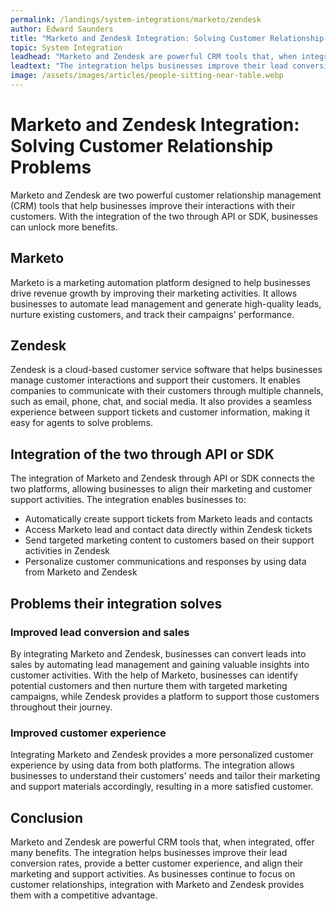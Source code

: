 ```yaml
---
permalink: /landings/system-integrations/marketo/zendesk
author: Edward Saunders
title: "Marketo and Zendesk Integration: Solving Customer Relationship Problems"
topic: System Integration
leadhead: "Marketo and Zendesk are powerful CRM tools that, when integrated, offer many benefits"
leadtext: "The integration helps businesses improve their lead conversion rates, provide a better customer experience, and align their marketing and support activities. As businesses continue to focus on customer relationships, integration with Marketo and Zendesk provides them with a competitive advantage."
image: /assets/images/articles/people-sitting-near-table.webp
---
```

<div class="arttext">    <h1>Marketo and Zendesk Integration: Solving Customer Relationship Problems</h1>
    <p>Marketo and Zendesk are two powerful customer relationship management (CRM) tools that help businesses improve their interactions with their customers. With the integration of the two through API or SDK, businesses can unlock more benefits.</p>
    <h2>Marketo</h2>
    <p>Marketo is a marketing automation platform designed to help businesses drive revenue growth by improving their marketing activities. It allows businesses to automate lead management and generate high-quality leads, nurture existing customers, and track their campaigns' performance.</p>
    <h2>Zendesk</h2>
    <p>Zendesk is a cloud-based customer service software that helps businesses manage customer interactions and support their customers. It enables companies to communicate with their customers through multiple channels, such as email, phone, chat, and social media. It also provides a seamless experience between support tickets and customer information, making it easy for agents to solve problems.</p>
    <h2>Integration of the two through API or SDK</h2>
    <p>The integration of Marketo and Zendesk through API or SDK connects the two platforms, allowing businesses to align their marketing and customer support activities. The integration enables businesses to:</p>
    <ul>
        <li>Automatically create support tickets from Marketo leads and contacts</li>
        <li>Access Marketo lead and contact data directly within Zendesk tickets</li>
        <li>Send targeted marketing content to customers based on their support activities in Zendesk</li>
        <li>Personalize customer communications and responses by using data from Marketo and Zendesk</li>
    </ul>
    <h2>Problems their integration solves</h2>
    <h3>Improved lead conversion and sales</h3>
    <p>By integrating Marketo and Zendesk, businesses can convert leads into sales by automating lead management and gaining valuable insights into customer activities. With the help of Marketo, businesses can identify potential customers and then nurture them with targeted marketing campaigns, while Zendesk provides a platform to support those customers throughout their journey.</p>
    <h3>Improved customer experience</h3>
    <p>Integrating Marketo and Zendesk provides a more personalized customer experience by using data from both platforms. The integration allows businesses to understand their customers' needs and tailor their marketing and support materials accordingly, resulting in a more satisfied customer.</p>
    <h2>Conclusion</h2>
    <p>Marketo and Zendesk are powerful CRM tools that, when integrated, offer many benefits. The integration helps businesses improve their lead conversion rates, provide a better customer experience, and align their marketing and support activities. As businesses continue to focus on customer relationships, integration with Marketo and Zendesk provides them with a competitive advantage.</p>
</div>